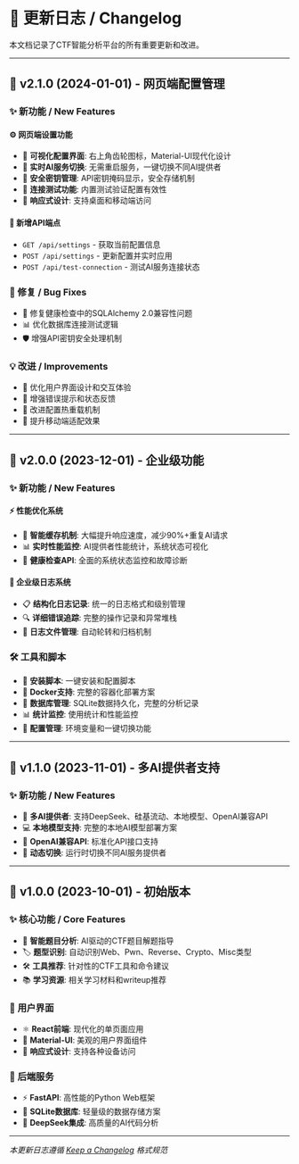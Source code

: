 # 🚀 更新日志 / Changelog

本文档记录了CTF智能分析平台的所有重要更新和改进。

---

## 🎉 v2.1.0 (2024-01-01) - **网页端配置管理**

### ✨ 新功能 / New Features

#### ⚙️ **网页端设置功能**
- 🎨 **可视化配置界面**: 右上角齿轮图标，Material-UI现代化设计
- 🔄 **实时AI服务切换**: 无需重启服务，一键切换不同AI提供者
- 🔐 **安全密钥管理**: API密钥掩码显示，安全存储机制
- 🧪 **连接测试功能**: 内置测试验证配置有效性
- 📱 **响应式设计**: 支持桌面和移动端访问

#### 🔧 **新增API端点**
- `GET /api/settings` - 获取当前配置信息
- `POST /api/settings` - 更新配置并实时应用
- `POST /api/test-connection` - 测试AI服务连接状态

### 🐛 修复 / Bug Fixes
- 🔧 修复健康检查中的SQLAlchemy 2.0兼容性问题
- 📊 优化数据库连接测试逻辑
- 🛡️ 增强API密钥安全处理机制

### 💡 改进 / Improvements
- 🎨 优化用户界面设计和交互体验
- 📝 增强错误提示和状态反馈
- 🔄 改进配置热重载机制
- 📱 提升移动端适配效果

---

## 🚀 v2.0.0 (2023-12-01) - **企业级功能**

### ✨ 新功能 / New Features

#### ⚡ **性能优化系统**
- 🧠 **智能缓存机制**: 大幅提升响应速度，减少90%+重复AI请求
- 📊 **实时性能监控**: AI提供者性能统计，系统状态可视化
- 🏥 **健康检查API**: 全面的系统状态监控和故障诊断

#### 📝 **企业级日志系统**
- 📋 **结构化日志记录**: 统一的日志格式和级别管理
- 🔍 **详细错误追踪**: 完整的操作记录和异常堆栈
- 📁 **日志文件管理**: 自动轮转和归档机制

### 🛠️ **工具和脚本**
- 🚀 **安装脚本**: 一键安装和配置脚本
- 🐳 **Docker支持**: 完整的容器化部署方案
- 💾 **数据库管理**: SQLite数据持久化，完整的分析记录
- 📊 **统计监控**: 使用统计和性能监控
- 🔧 **配置管理**: 环境变量和一键切换功能

---

## 🔄 v1.1.0 (2023-11-01) - **多AI提供者支持**

### ✨ 新功能 / New Features
- 🤖 **多AI提供者**: 支持DeepSeek、硅基流动、本地模型、OpenAI兼容API
- 💻 **本地模型支持**: 完整的本地AI模型部署方案
- 🔗 **OpenAI兼容API**: 标准化API接口支持
- 🔄 **动态切换**: 运行时切换不同AI服务提供者

---

## 🎉 v1.0.0 (2023-10-01) - **初始版本**

### ✨ 核心功能 / Core Features
- 🧠 **智能题目分析**: AI驱动的CTF题目解题指导
- 🏷️ **题型识别**: 自动识别Web、Pwn、Reverse、Crypto、Misc类型
- 🛠️ **工具推荐**: 针对性的CTF工具和命令建议
- 📚 **学习资源**: 相关学习材料和writeup推荐

### 🎨 **用户界面**
- ⚛️ **React前端**: 现代化的单页面应用
- 🎨 **Material-UI**: 美观的用户界面组件
- 📱 **响应式设计**: 支持各种设备访问

### 🔧 **后端服务**
- ⚡ **FastAPI**: 高性能的Python Web框架
- 💾 **SQLite数据库**: 轻量级的数据存储方案
- 🤖 **DeepSeek集成**: 高质量的AI代码分析

---

*本更新日志遵循 [Keep a Changelog](https://keepachangelog.com/) 格式规范* 